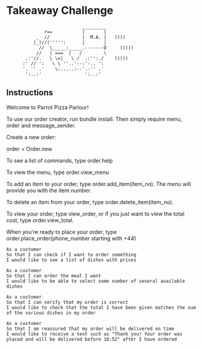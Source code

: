 Takeaway Challenge
==================
```
                            _________
              r==           |       |
           _  //            |  M.A. |   ))))
          |_)//(''''':      |       |
            //  \_____:_____.-------D     )))))
           //   | ===  |   /        \
       .:'//.   \ \=|   \ /  .:'':./    )))))
      :' // ':   \ \ ''..'--:'-.. ':
      '. '' .'    \:.....:--'.-'' .'
       ':..:'                ':..:'

 ```

Instructions
-------
Welcome to Parrot Pizza Parlour!


To use our order creator, run bundle install. Then simply require menu, order and message_sender.

Create a new order:

order = Order.new

To see a list of commands, type order.help

To view the menu, type order.view_menu

To add an item to your order, type order.add_item(item_no). The menu will provide you with the item number.

To delete an item from your order, type order.delete_item(item_no).

To view your order, type view_order, or if you just want to view the total cost, type order.view_total.

When you're ready to place your order, type order.place_order(phone_number starting with +44)


```
As a customer
So that I can check if I want to order something
I would like to see a list of dishes with prices

As a customer
So that I can order the meal I want
I would like to be able to select some number of several available dishes

As a customer
So that I can verify that my order is correct
I would like to check that the total I have been given matches the sum of the various dishes in my order

As a customer
So that I am reassured that my order will be delivered on time
I would like to receive a text such as "Thank you! Your order was placed and will be delivered before 18:52" after I have ordered
```
